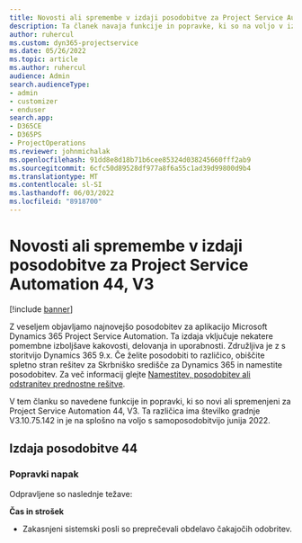 ```yaml
---
title: Novosti ali spremembe v izdaji posodobitve za Project Service Automation 44, V3
description: Ta članek navaja funkcije in popravke, ki so na voljo v izdaji posodobitve 44, V3 storitve Microsoft Dynamics 365 Project Service Automation.
author: ruhercul
ms.custom: dyn365-projectservice
ms.date: 05/26/2022
ms.topic: article
ms.author: ruhercul
audience: Admin
search.audienceType:
- admin
- customizer
- enduser
search.app:
- D365CE
- D365PS
- ProjectOperations
ms.reviewer: johnmichalak
ms.openlocfilehash: 91dd8e8d18b71b6cee85324d038245660fff2ab9
ms.sourcegitcommit: 6cfc50d89528df977a8f6a55c1ad39d99800d9b4
ms.translationtype: MT
ms.contentlocale: sl-SI
ms.lasthandoff: 06/03/2022
ms.locfileid: "8918700"
---
```

# <a name="whats-new-or-changed-in-project-service-automation-update-release-44-v3"></a>Novosti ali spremembe v izdaji posodobitve za Project Service Automation 44, V3

[!include [banner](../includes/psa-now-project-operations.md)]

Z veseljem objavljamo najnovejšo posodobitev za aplikacijo Microsoft Dynamics 365 Project Service Automation. Ta izdaja vključuje nekatere pomembne izboljšave kakovosti, delovanja in uporabnosti. Združljiva je z s storitvijo Dynamics 365 9.x. Če želite posodobiti to različico, obiščite spletno stran rešitev za Skrbniško središče za Dynamics 365 in namestite posodobitev. Za več informacij glejte [Namestitev, posodobitev ali odstranitev prednostne rešitve](/power-platform/admin/install-remove-preferred-solution).

V tem članku so navedene funkcije in popravki, ki so novi ali spremenjeni za Project Service Automation 44, V3. Ta različica ima številko gradnje V3.10.75.142 in je na splošno na voljo s samoposodobitvijo junija 2022.

## <a name="update-release-44"></a>Izdaja posodobitve 44

### <a name="bug-fixes"></a>Popravki napak

Odpravljene so naslednje težave:

**Čas in strošek**

- Zakasnjeni sistemski posli so preprečevali obdelavo čakajočih odobritev.
